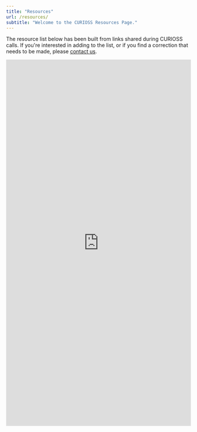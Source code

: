 ```yaml
---
title: "Resources"
url: /resources/
subtitle: "Welcome to the CURIOSS Resources Page."
---
```


The resource list below has been built from links shared during CURIOSS calls. If you're interested in adding to the list, or if you find a correction that needs to be made, please <a href="mailto:info@curioss.org">contact us</a>.

<iframe src="https://docs.google.com/spreadsheets/d/1mJa_rCzj6kcvOIkwRfyWMognAXAjIrFv/pubhtml?widget=true&amp;headers=false" frameborder="0" height="1000" width="100%"></iframe>
